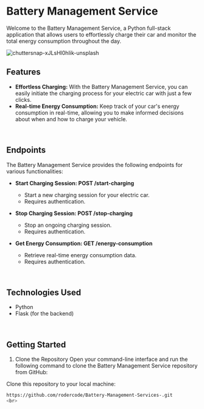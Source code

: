 # Battery Management Service
Welcome to the Battery Management Service, a Python full-stack application that allows users to effortlessly charge their car and monitor the total energy consumption throughout the day.

![chuttersnap-xJLsHl0hIik-unsplash](https://github.com/rodercode/Battery-Management-Services-/assets/54941923/9bdcd0a7-62ea-4d83-a44b-1ba5dcd35de4)
<br>


## Features
- **Effortless Charging:** With the Battery Management Service, you can easily initiate the charging process for your electric car with just a few clicks.
- **Real-time Energy Consumption:** Keep track of your car's energy consumption in real-time, allowing you to make informed decisions about when and how to charge your vehicle.
<br>

## Endpoints
The Battery Management Service provides the following endpoints for various functionalities:

- **Start Charging Session: POST /start-charging**
  - Start a new charging session for your electric car.
  - Requires authentication.

- **Stop Charging Session: POST /stop-charging**
    - Stop an ongoing charging session.
    - Requires authentication.

- **Get Energy Consumption: GET /energy-consumption**
  - Retrieve real-time energy consumption data.
  - Requires authentication.
<br> 

## Technologies Used
- Python
- Flask (for the backend)
<br>

## Getting Started
1. Clone the Repository
Open your command-line interface and run the following command to clone the Battery Management Service repository from GitHub:

Clone this repository to your local machine:
   ```bash
   https://github.com/rodercode/Battery-Management-Services-.git
<br>
